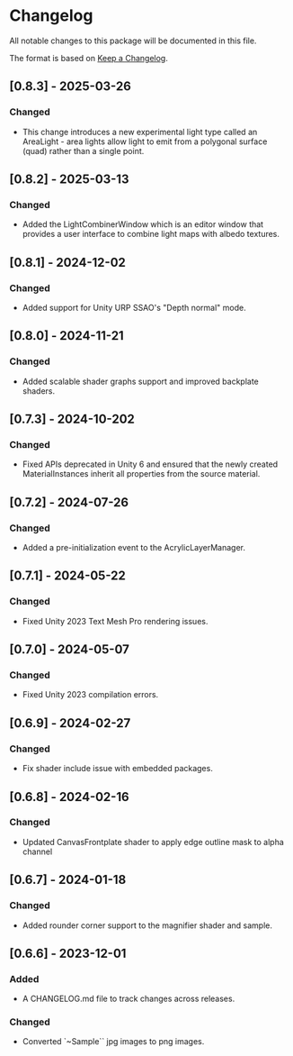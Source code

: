 # Changelog

All notable changes to this package will be documented in this file.

The format is based on [Keep a Changelog](https://keepachangelog.com/en/1.1.0/).

## [0.8.3] - 2025-03-26

### Changed

- This change introduces a new experimental light type called an AreaLight - area lights allow light to emit from a polygonal surface (quad) rather than a single point.

## [0.8.2] - 2025-03-13

### Changed

- Added the LightCombinerWindow which is an editor window that provides a user interface to combine light maps with albedo textures.

## [0.8.1] - 2024-12-02

### Changed

- Added support for Unity URP SSAO's "Depth normal" mode.

## [0.8.0] - 2024-11-21

### Changed

- Added scalable shader graphs support and improved backplate shaders.

## [0.7.3] - 2024-10-202

### Changed

- Fixed APIs deprecated in Unity 6 and ensured that the newly created MaterialInstances inherit all properties from the source material.

## [0.7.2] - 2024-07-26

### Changed

- Added a pre-initialization event to the AcrylicLayerManager.

## [0.7.1] - 2024-05-22

### Changed

- Fixed Unity 2023 Text Mesh Pro rendering issues.

## [0.7.0] - 2024-05-07

### Changed

- Fixed Unity 2023 compilation errors.

## [0.6.9] - 2024-02-27

### Changed

- Fix shader include issue with embedded packages.

## [0.6.8] - 2024-02-16

### Changed

- Updated CanvasFrontplate shader to apply edge outline mask to alpha channel

## [0.6.7] - 2024-01-18

### Changed

- Added rounder corner support to the magnifier shader and sample.

## [0.6.6] - 2023-12-01

### Added

- A CHANGELOG.md file to track changes across releases.

### Changed

- Converted `~Sample`` jpg images to png images.
